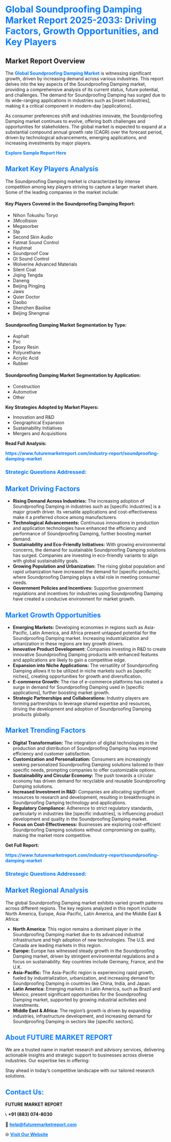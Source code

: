 <h1 style="color: #007BFF;">Global Soundproofing Damping Market Report 2025-2033: Driving Factors, Growth Opportunities, and Key Players</h1>

<section id="overview">
<h2>Market Report Overview</h2>
<p>The <a href="https://www.futuremarketreport.com/industry-report/soundproofing-damping-market" style="color: #007BFF; text-decoration: none;"><strong>Global Soundproofing Damping Market</strong></a> is witnessing significant growth, driven by increasing demand across various industries. This report delves into the key aspects of the Soundproofing Damping market, providing a comprehensive analysis of its current status, future potential, and challenges. The demand for Soundproofing Damping has surged due to its wide-ranging applications in industries such as [insert industries], making it a critical component in modern-day [applications].</p>
<p>As consumer preferences shift and industries innovate, the Soundproofing Damping market continues to evolve, offering both challenges and opportunities for stakeholders. The global market is expected to expand at a substantial compound annual growth rate (CAGR) over the forecast period, driven by technological advancements, emerging applications, and increasing investments by major players.</p>
</section>

<section id="overview">
<p><a href="https://www.futuremarketreport.com/request-sample/reportId=30735" style="color: #007BFF; text-decoration: none;"><strong>Explore Sample Report Here</strong></a></p>
</section>

<section id="key-players">
<h2 style="color: #007BFF;">Market Key Players Analysis</h2>
<p>The Soundproofing Damping market is characterized by intense competition among key players striving to capture a larger market share. Some of the leading companies in the market include:</p>
<h4>Key Players Covered in the Soundproofing Damping Report:</h4>
<ul><li>Nihon Tokushu Toryo</li><li>3Mcollision</li><li>Megasorber</li><li>Stp</li><li>Second Skin Audio</li><li>Fatmat Sound Control</li><li>Hushmat</li><li>Soundproof Cow</li><li>Gt Sound Control</li><li>Wolverine Advanced Materials</li><li>Silent Coat</li><li>Jiqing Tengda</li><li>Daneng</li><li>Beijing Pingjing</li><li>Jaws</li><li>Quier Doctor</li><li>Daobo</li><li>Shenzhen Baolise</li><li>Beijing Shengmai</li></ul>
<h4>Soundproofing Damping Market Segmentation by Type:</h4>
<ul><li>Asphalt</li><li>Pvc</li><li>Epoxy Resin</li><li>Polyurethane</li><li>Acrylic Acid</li><li>Rubber</li></ul>

<h4>Soundproofing Damping Market Segmentation by Application:</h4>
<ul><li>Construction</li><li>Automotive</li><li>Other</li></ul>
<p><strong>Key Strategies Adopted by Market Players:</strong></p>
<ul>
<li>Innovation and R&D</li>
<li>Geographical Expansion</li>
<li>Sustainability Initiatives</li>
<li>Mergers and Acquisitions</li>
</ul>
</section>

<section>
<p><strong>Read Full Analysis: </strong></p><a href="https://www.futuremarketreport.com/industry-report/soundproofing-damping-market" style="color: #007BFF; text-decoration: none;"><strong>https://www.futuremarketreport.com/industry-report/soundproofing-damping-market</strong></a>
<h3 style="color: #007BFF;">Strategic Questions Addressed:</h3>
</section>

<section id="driving-factors">
<h2 style="color: #007BFF;">Market Driving Factors</h2>
<ul>
<li><strong>Rising Demand Across Industries:</strong> The increasing adoption of Soundproofing Damping in industries such as [specific industries] is a major growth driver. Its versatile applications and cost-effectiveness make it a preferred choice among manufacturers.</li>
<li><strong>Technological Advancements:</strong> Continuous innovations in production and application technologies have enhanced the efficiency and performance of Soundproofing Damping, further boosting market demand.</li>
<li><strong>Sustainability and Eco-Friendly Initiatives:</strong> With growing environmental concerns, the demand for sustainable Soundproofing Damping solutions has surged. Companies are investing in eco-friendly variants to align with global sustainability goals.</li>
<li><strong>Growing Population and Urbanization:</strong> The rising global population and rapid urbanization have increased the demand for [specific products], where Soundproofing Damping plays a vital role in meeting consumer needs.</li>
<li><strong>Government Policies and Incentives:</strong> Supportive government regulations and incentives for industries using Soundproofing Damping have created a conducive environment for market growth.</li>
</ul>
</section>

<section id="growth-opportunities">
<h2 style="color: #007BFF;">Market Growth Opportunities</h2>
<ul>
<li><strong>Emerging Markets:</strong> Developing economies in regions such as Asia-Pacific, Latin America, and Africa present untapped potential for the Soundproofing Damping market. Increasing industrialization and urbanization in these regions are key growth drivers.</li>
<li><strong>Innovative Product Development:</strong> Companies investing in R&D to create innovative Soundproofing Damping products with enhanced features and applications are likely to gain a competitive edge.</li>
<li><strong>Expansion into Niche Applications:</strong> The versatility of Soundproofing Damping allows it to be utilized in niche markets such as [specific niches], creating opportunities for growth and diversification.</li>
<li><strong>E-commerce Growth:</strong> The rise of e-commerce platforms has created a surge in demand for Soundproofing Damping used in [specific applications], further boosting market growth.</li>
<li><strong>Strategic Partnerships and Collaborations:</strong> Industry players are forming partnerships to leverage shared expertise and resources, driving the development and adoption of Soundproofing Damping products globally.</li>
</ul>
</section>

<section id="trending-factors">
<h2 style="color: #007BFF;">Market Trending Factors</h2>
<ul>
<li><strong>Digital Transformation:</strong> The integration of digital technologies in the production and distribution of Soundproofing Damping has improved efficiency and customer satisfaction.</li>
<li><strong>Customization and Personalization:</strong> Consumers are increasingly seeking personalized Soundproofing Damping solutions tailored to their specific needs, prompting companies to offer customizable options.</li>
<li><strong>Sustainability and Circular Economy:</strong> The push towards a circular economy has driven demand for recyclable and reusable Soundproofing Damping solutions.</li>
<li><strong>Increased Investment in R&D:</strong> Companies are allocating significant resources to research and development, resulting in breakthroughs in Soundproofing Damping technology and applications.</li>
<li><strong>Regulatory Compliance:</strong> Adherence to strict regulatory standards, particularly in industries like [specific industries], is influencing product development and quality in the Soundproofing Damping market.</li>
<li><strong>Focus on Cost-Effectiveness:</strong> Businesses are exploring cost-efficient Soundproofing Damping solutions without compromising on quality, making the market more competitive.</li>
</ul>
</section>

<section>
<p><strong>Get Full Report: </strong></p><a href="https://www.futuremarketreport.com/industry-report/soundproofing-damping-market" style="color: #007BFF; text-decoration: none;"><strong>https://www.futuremarketreport.com/industry-report/soundproofing-damping-market</strong></a>
<h3 style="color: #007BFF;">Strategic Questions Addressed:</h3>
</section>


<section id="regional-analysis">
<h2 style="color: #007BFF;">Market Regional Analysis</h2>
<p>The global Soundproofing Damping market exhibits varied growth patterns across different regions. The key regions analyzed in this report include North America, Europe, Asia-Pacific, Latin America, and the Middle East & Africa:</p>
<ul>
<li><strong>North America:</strong> This region remains a dominant player in the Soundproofing Damping market due to its advanced industrial infrastructure and high adoption of new technologies. The U.S. and Canada are leading markets in this region.</li>
<li><strong>Europe:</strong> Europe has witnessed steady growth in the Soundproofing Damping market, driven by stringent environmental regulations and a focus on sustainability. Key countries include Germany, France, and the U.K.</li>
<li><strong>Asia-Pacific:</strong> The Asia-Pacific region is experiencing rapid growth, fueled by industrialization, urbanization, and increasing demand for Soundproofing Damping in countries like China, India, and Japan.</li>
<li><strong>Latin America:</strong> Emerging markets in Latin America, such as Brazil and Mexico, present significant opportunities for the Soundproofing Damping market, supported by growing industrial activities and investments.</li>
<li><strong>Middle East & Africa:</strong> The region’s growth is driven by expanding industries, infrastructure development, and increasing demand for Soundproofing Damping in sectors like [specific sectors].</li>
</ul>
</section>

<footer>
<h2 style="color: #007BFF;">About FUTURE MARKET REPORT</h2>
<p>We are a trusted name in market research and advisory services, delivering actionable insights and strategic support to businesses across diverse industries. Our expertise lies in offering:</p>

<p>Stay ahead in today’s competitive landscape with our tailored research solutions.</p>

<h2 style="color: #007BFF;">Contact Us:</h2>
<p><strong>FUTURE MARKET REPORT</strong></p>
<p>📞 <strong>+91 (883) 074-8030</strong></p>
<p>📧 <strong><a href="mailto:help@futuremarketreport.com" style="color: #007BFF;">help@futuremarketreport.com</a></strong></p>
<p>🌐 <strong><a href="https://www.futuremarketreport.com/" style="color: #007BFF;">Visit Our Website</a></strong></p>
</footer>